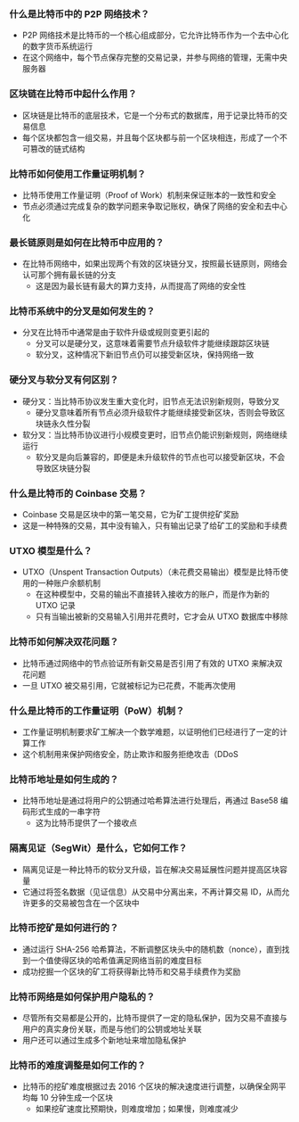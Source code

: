 ### 什么是比特币中的 P2P 网络技术？

- P2P 网络技术是比特币的一个核心组成部分，它允许比特币作为一个去中心化的数字货币系统运行
- 在这个网络中，每个节点保存完整的交易记录，并参与网络的管理，无需中央服务器

### 区块链在比特币中起什么作用？

- 区块链是比特币的底层技术，它是一个分布式的数据库，用于记录比特币的交易信息
- 每个区块都包含一组交易，并且每个区块都与前一个区块相连，形成了一个不可篡改的链式结构

### 比特币如何使用工作量证明机制？

- 比特币使用工作量证明（Proof of Work）机制来保证账本的一致性和安全
- 节点必须通过完成复杂的数学问题来争取记账权，确保了网络的安全和去中心化

### 最长链原则是如何在比特币中应用的？

- 在比特币网络中，如果出现两个有效的区块链分叉，按照最长链原则，网络会认可那个拥有最长链的分支
  - 这是因为最长链有最大的算力支持，从而提高了网络的安全性

### 比特币系统中的分叉是如何发生的？

- 分叉在比特币中通常是由于软件升级或规则变更引起的
  - 分叉可以是硬分叉，这意味着需要节点升级软件才能继续跟踪区块链
  - 软分叉，这种情况下新旧节点仍可以接受新区块，保持网络一致

### 硬分叉与软分叉有何区别？

- 硬分叉：当比特币协议发生重大变化时，旧节点无法识别新规则，导致分叉
  - 硬分叉意味着所有节点必须升级软件才能继续接受新区块，否则会导致区块链永久性分裂
- 软分叉：当比特币协议进行小规模变更时，旧节点仍能识别新规则，网络继续运行
  - 软分叉是向后兼容的，即便是未升级软件的节点也可以接受新区块，不会导致区块链分裂

### 什么是比特币的 Coinbase 交易？

- Coinbase 交易是区块中的第一笔交易，它为矿工提供挖矿奖励
- 这是一种特殊的交易，其中没有输入，只有输出记录了给矿工的奖励和手续费

### UTXO 模型是什么？

- UTXO（Unspent Transaction Outputs）（未花费交易输出）模型是比特币使用的一种账户余额机制
  - 在这种模型中，交易的输出不直接转入接收方的账户，而是作为新的 UTXO 记录
  - 只有当输出被新的交易输入引用并花费时，它才会从 UTXO 数据库中移除

### 比特币如何解决双花问题？

- 比特币通过网络中的节点验证所有新交易是否引用了有效的 UTXO 来解决双花问题
- 一旦 UTXO 被交易引用，它就被标记为已花费，不能再次使用

### 什么是比特币的工作量证明（PoW）机制？

- 工作量证明机制要求矿工解决一个数学难题，以证明他们已经进行了一定的计算工作
- 这个机制用来保护网络安全，防止欺诈和服务拒绝攻击（DDoS

### 比特币地址是如何生成的？

- 比特币地址是通过将用户的公钥通过哈希算法进行处理后，再通过 Base58 编码形式生成的一串字符
  - 这为比特币提供了一个接收点

### 隔离见证（SegWit）是什么，它如何工作？

- 隔离见证是一种比特币的软分叉升级，旨在解决交易延展性问题并提高区块容量
- 它通过将签名数据（见证信息）从交易中分离出来，不再计算交易 ID，从而允许更多的交易被包含在一个区块中

### 比特币挖矿是如何进行的？

- 通过运行 SHA-256 哈希算法，不断调整区块头中的随机数（nonce），直到找到一个值使得区块的哈希值满足网络当前的难度目标
- 成功挖掘一个区块的矿工将获得新比特币和交易手续费作为奖励

### 比特币网络是如何保护用户隐私的？

- 尽管所有交易都是公开的，比特币提供了一定的隐私保护，因为交易不直接与用户的真实身份关联，而是与他们的公钥或地址关联
- 用户还可以通过生成多个新地址来增加隐私保护

### 比特币的难度调整是如何工作的？

- 比特币的挖矿难度根据过去 2016 个区块的解决速度进行调整，以确保全网平均每 10 分钟生成一个区块
  - 如果挖矿速度比预期快，则难度增加；如果慢，则难度减少
